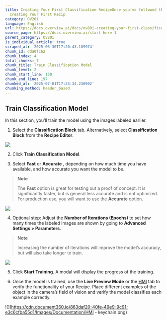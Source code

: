 ```yaml
---
title: Creating Your First Classification RecipeOnce you’ve followed the steps in
  Creating Your First Recip
category: OV20i
language: English
url: https://docs.overview.ai/docs/ov80i-creating-your-first-classification-recipe
source_page: https://docs.overview.ai/start-here-1
parent_category: OV80i
is_individual_article: true
scraped_at: '2025-06-30T17:20:43.189974'
chunk_id: dda0fc62
chunk_index: 4
total_chunks: 7
chunk_title: Train Classification Model
chunk_level: 2
chunk_start_line: 160
chunk_end_line: 197
chunked_at: '2025-07-01T17:23:34.230902'
chunking_method: header_based
---
```


## Train Classification Model

In this section, you’ll train the model using the images labeled earlier.

  1. Select the **Classification Block** tab. Alternatively, select **Classification Block** from the **Recipe Editor**.

![](https://cdn.document360.io/863daf20-40fe-49e9-9c91-e3c6cfba55d1/Images/Documentation/image\(153\).png)

  2. Click **Train Classification Model**.  


  3. Select **Fast** or **Accurate** , depending on how much time you have available, and how accurate you want the model to be.   


> **Note**
> 
> The **Fast** option is great for testing out a proof of concept. It is significantly faster, but is general less accurate and is not optimized. For production use, you will want to use the **Accurate** option.

  
![](https://cdn.document360.io/863daf20-40fe-49e9-9c91-e3c6cfba55d1/Images/Documentation/image\(154\).png)

  4. Optional step: Adjust the **Number of Iterations \(Epochs\)** to set how many times the labeled images are shown by going to **Advanced Settings > Parameters**.   


> **Note**
> 
> Increasing the number of iterations will improve the model’s accuracy, but will also take longer to train.

  
![](https://cdn.document360.io/863daf20-40fe-49e9-9c91-e3c6cfba55d1/Images/Documentation/image\(155\).png)

  5. Click **Start Training**. A modal will display the progress of the training.

  6. Once the model is trained, use the **Live Preview Mode** or the [HMI](/docs/hmi) tab to verify the functionality of your Recipe. Place different examples of the object in the camera’s field of vision and verify the model classifies each example correctly.

![](https://cdn.document360.io/863daf20-40fe-49e9-9c91-e3c6cfba55d1/Images/Documentation/HMI - keychain.png)
